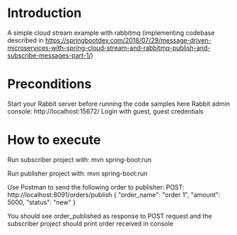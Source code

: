 
# Introduction

A simple cloud stream example with rabbitmq (implementing codebase described in https://springbootdev.com/2018/07/29/message-driven-microservices-with-spring-cloud-stream-and-rabbitmq-publish-and-subscribe-messages-part-1/)


# Preconditions

Start your Rabbit server before running the code samples here
Rabbit admin console: http://localhost:15672/
Login with guest, guest credentials

# How to execute

Run subscriber project with:
mvn spring-boot:run

Run publisher project with:
mvn spring-boot:run


Use Postman to send the following order to publisher:
POST: http://localhost:8091/orders/publish
{
	"order_name": "order 1",
	"amount": 5000,
	"status": "new"
}

You should see order_published as response to POST request and the subscriber project should print order received in console
